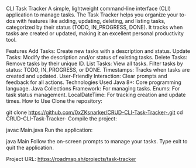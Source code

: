 CLI Task Tracker
A simple, lightweight command-line interface (CLI) application to manage tasks. The Task Tracker helps you organize your to-dos with features like adding, updating, deleting, and listing tasks, categorized by their status (TODO, IN_PROGRESS, DONE). It tracks when tasks are created or updated, making it an excellent personal productivity tool.

Features
Add Tasks: Create new tasks with a description and status.
Update Tasks: Modify the description and/or status of existing tasks.
Delete Tasks: Remove tasks by their unique ID.
List Tasks:
View all tasks.
Filter tasks by status: TODO, IN_PROGRESS, or DONE.
Timestamps: Tracks when tasks are created and updated.
User-Friendly Interaction: Clear prompts and feedback for all actions.
Technologies Used
Java 8+: Core programming language.
Java Collections Framework: For managing tasks.
Enums: For task status management.
LocalDateTime: For tracking creation and update times.
How to Use
Clone the repository:


git clone https://github.com/0xZKsnarker/CRUD-CLI-Task-Tracker-.git
cd CRUD-CLI-Task-Tracker-
Compile the project:


javac Main.java
Run the application:

java Main
Follow the on-screen prompts to manage your tasks. Type exit to quit the application.

Project URL:
https://roadmap.sh/projects/task-tracker

